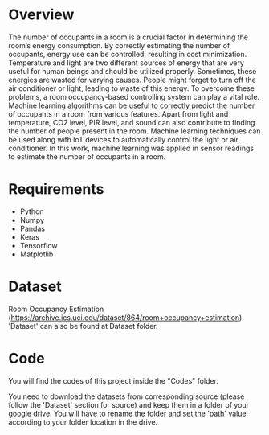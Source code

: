# Overview
The number of occupants in a room is a crucial factor in determining the room’s
energy consumption. By correctly estimating the number of occupants, energy use can
be controlled, resulting in cost minimization. Temperature and light are two different
sources of energy that are very useful for human beings and should be utilized properly.
Sometimes, these energies are wasted for varying causes. People might forget to turn
off the air conditioner or light, leading to waste of this energy. To overcome these problems, 
a room occupancy-based controlling system can play a vital role. Machine learning
algorithms can be useful to correctly predict the number of occupants in a room from
various features. Apart from light and temperature, CO2 level, PIR level, and sound can
also contribute to finding the number of people present in the room. Machine learning
techniques can be used along with IoT devices to automatically control the light or air
conditioner. In this work, machine learning was applied in sensor readings to estimate
the number of occupants in a room.

# Requirements

*   Python
*   Numpy
*   Pandas
*   Keras
*   Tensorflow
*   Matplotlib

# Dataset
Room Occupancy Estimation (https://archive.ics.uci.edu/dataset/864/room+occupancy+estimation).
'Dataset' can also be found at Dataset folder.

# Code
You will find the codes of this project inside the "Codes" folder.

You need to download the datasets from corresponding source (please follow the 'Dataset' section for source) and keep them in a folder of your google drive.
You will have to rename the folder and set the 'path' value according to your folder location in the drive. 
